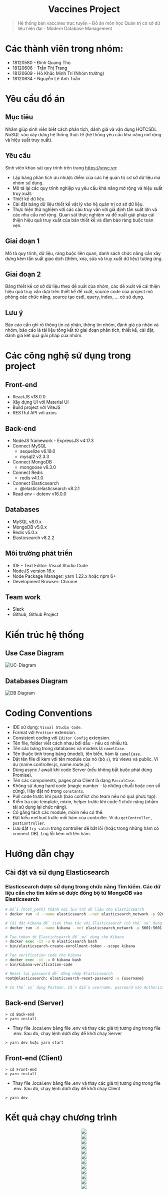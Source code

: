<h1 align="center">Vaccines Project</h1>

> Hệ thống bán vaccines trực tuyến - Đồ án môn học Quản trị cơ sở dữ liệu hiện đại - Modern Database Management

# Các thành viên trong nhóm:

- 18120580 - Đinh Quang Thọ
- 18120606 - Trần Thị Trang
- 18120609 - Hồ Khắc Minh Trí (Nhóm trưởng)
- 18120634 - Nguyễn Lê Anh Tuấn

# Yêu cầu đồ án

## **Mục tiêu**

Nhằm giúp sinh viên biết cách phân tích, đánh giá và vận dụng HQTCSDL NoSQL vào xây dựng hệ thống thực tế (hệ thống yêu cầu khả năng mở rộng và hiệu suất truy xuất).

## **Yêu cầu**

Sinh viên khảo sát quy trình trên trang https://vnvc.vn:

- Lập bảng phân tích ưu nhược điểm của các hệ quản trị cơ sở dữ liệu mà nhóm sử dụng.
- Mô tả lại các quy trình nghiệp vụ yêu cầu khả năng mở rộng và hiệu suất truy xuất.
- Thiết kế dữ liệu.
- Cài đặt bảng dữ liệu thiết kế vật lý vào hệ quản trị cơ sở dữ liệu.
- Thực hiện thử nghiệm với các câu truy vấn với giả định tần suất lớn và các nhu cầu mở rộng. Quan sát thực nghiệm và đề xuất giải pháp cải thiện hiệu quả truy xuất của bản thiết kế và đảm bảo ràng buộc toàn vẹn.

## **Giai đoạn 1**

Mô tả quy trình, dữ liệu, ràng buộc liên quan, danh sách chức năng cần xây dựng kèm tần suất giao dịch (thêm, xóa, sửa và truy xuất dữ liệu) tương ứng.

## **Giai đoạn 2**

Bảng thiết kế cơ sở dữ liệu theo đề xuất của nhóm, các đề xuất về cải thiện hiệu quả truy vấn dựa trên thiết kế đề xuất, source code của project mô phỏng các chức năng, source tạo csdl, query, index, ... có sử dụng.

## **Lưu ý**

Báo cáo cần ghi rõ thông tin cá nhân, thông tin nhóm, đánh giá cá nhân và nhóm, báo cáo là tài liệu tổng kết từ giai đoạn phân tích, thiết kế, cài đặt, đánh giá kết quả giải pháp của nhóm.

# Các công nghệ sử dụng trong project

## **Front-end**

- ReactJS v18.0.0
- Xây dựng UI với Material UI
- Build project với ViteJS
- RESTful API với axios

## **Back-end**

- NodeJS framework - ExpressJS v4.17.3
- Connect MySQL
  - sequelize v6.19.0
  - mysql2 v2.3.3
- Connect MongoDB
  - mongoose v6.3.0
- Connect Redis
  - redis v4.1.0
- Connect Elasticsearch
  - @elastic/elasticsearch v8.2.1
- Read env - dotenv v16.0.0

## **Databases**

- MySQL v8.0.x
- MongoDB v5.0.x
- Redis v5.0.x
- Elasticsearch v8.2.2

## **Môi trường phát triển**

- IDE - Text Editor: Visual Studio Code
- NodeJS version 16.x
- Node Package Manager: yarn 1.22.x hoặc npm 6+
- Development Browser: Chrome

## **Team work**

- Slack
- Github, Github Project

# Kiến trúc hệ thống

## **Use Case Diagram**

![UC-Diagram](https://res.cloudinary.com/minhtri2404/image/upload/v1655395470/vaccines-project/Github-README/vaccines-project-ucdiagram.jpg)

## **Databases Diagram**

![DB Diagram](https://res.cloudinary.com/minhtri2404/image/upload/v1655395394/vaccines-project/Github-README/vaccines-project-schema.jpg)

# Coding Conventions

- IDE sử dụng: `Visual Studio Code`.
- Format với `Prettier` extension.
- Consistent coding với `Editor Config` extension.
- Tên file, folder viết cách nhau bới dấu `-` nếu có nhiều từ.
- Tên các bảng trong databases và models là `camelCase`.
- Tên thuộc tính trong bảng (model), tên biến, hàm là `camelCase`.
- Đặt tên file đi kèm với tên module của nó (bỏ `s`), trừ views và public. Ví dụ (name.controller.js, name.route.js).
- Dùng async / await khi code Server (nếu không bắt buộc phải dùng Promise).
- Tên các components, pages phía Client là dạng `PascalCase`.
- Không sử dụng hard code (magic number - là những chuỗi hoặc con số cứng). Hãy đặt nó trong `constants`.
- Pull code trước khi push (báo conflict cho team nếu nó quá phức tạp).
- Kiểm tra các template, mixin, helper trước khi code 1 chức năng (nhằm tái sử dụng lại chức năng).
- Cố gắng tách các module, mixin nếu có thể.
- Đặt kiểu method trước mối hàm của controller. Ví dụ `getController, postController`.
- Lưu đặt `try catch` trong controller để bắt lỗi (hoặc trong những hàm có connect DB). Log lỗi kèm với tên hàm.

# Hướng dẫn chạy

## **Cài đặt và sử dụng Elasticsearch**

### Elasticsearch được sử dụng trong chức năng Tìm kiếm. Các dữ liệu cần cho tìm kiếm sẽ được đồng bộ từ MongoDB vào Elasticsearch

```sh
# Đổi {host_path} thành nơi lưu trữ dữ liệu cho Elasticsearch
> docker run -d --name elasticsearch --net elasticsearch_network -p 9200:9200 -p 9300:9300 -e "discovery.type=single-node" -v {host_path}:/usr/share/elasticsearch/data elasticsearch:8.2.2

# Cài đặt Kibana để tiện thao tác với Elasticsearch (có thể sử dụng Postman để thay thế)
> docker run -d --name kibana --net elasticsearch_network -p 5601:5601 kibana:8.2.2

# Tạo token từ Elastichsearch để sử dụng cho Kibana
> docker exec -it -u 0 elasticsearch bash
> bin/elasticsearch-create-enrollment-token --scope kibana

# Tạo verification code cho Kibana
> docker exec -it -u 0 kibana bash
> bin/kibana-verification-code

# Reset lại password để đăng nhập Elasticsearch
root@elasticsearch: elasticsearch-reset-password -u {username}

# Có thể sử dụng Postman. Cần điền username, password vào Authorization
```

## **Back-end (Server)**

```
> cd Back-end
> yarn install
```

- Thay file .local.env bằng file .env và thay các giá trị tương ứng trong file .env. Sau đó, chạy lệnh dưới đây để khởi chạy Server

```
> yarn dev hoặc yarn start
```

## **Front-end (Client)**

```
> cd Front-end
> yarn install
```

- Thay file .local.env bằng file .env và thay các giá trị tương ứng trong file .env. Sau đó, chạy lệnh dưới đây để khởi chạy Client

```
> yarn dev
```

# Kết quả chạy chương trình

<div align="center"><img src="https://res.cloudinary.com/minhtri2404/image/upload/v1658719838/vaccines-project/Github-README/result01.jpg" /></div>
<div align="center"><img src="https://res.cloudinary.com/minhtri2404/image/upload/v1658719838/vaccines-project/Github-README/result02.jpg" /></div>
<div align="center"><img src="https://res.cloudinary.com/minhtri2404/image/upload/v1658719838/vaccines-project/Github-README/result03.jpg" /></div>
<div align="center"><img src="https://res.cloudinary.com/minhtri2404/image/upload/v1658719838/vaccines-project/Github-README/result04.jpg" /></div>
<div align="center"><img src="https://res.cloudinary.com/minhtri2404/image/upload/v1658719838/vaccines-project/Github-README/result05.jpg" /></div>
<div align="center"><img src="https://res.cloudinary.com/minhtri2404/image/upload/v1658719838/vaccines-project/Github-README/result06.jpg" /></div>
<div align="center"><img src="https://res.cloudinary.com/minhtri2404/image/upload/v1658719838/vaccines-project/Github-README/result07.jpg" /></div>
<div align="center"><img src="https://res.cloudinary.com/minhtri2404/image/upload/v1658719838/vaccines-project/Github-README/result08.jpg" /></div>
<div align="center"><img src="https://res.cloudinary.com/minhtri2404/image/upload/v1658719838/vaccines-project/Github-README/result09.jpg" /></div>
<div align="center"><img src="https://res.cloudinary.com/minhtri2404/image/upload/v1658719838/vaccines-project/Github-README/result10.jpg" /></div>
<div align="center"><img src="https://res.cloudinary.com/minhtri2404/image/upload/v1658719838/vaccines-project/Github-README/result11.jpg" /></div>
<div align="center"><img src="https://res.cloudinary.com/minhtri2404/image/upload/v1658719838/vaccines-project/Github-README/result12.jpg" /></div>
